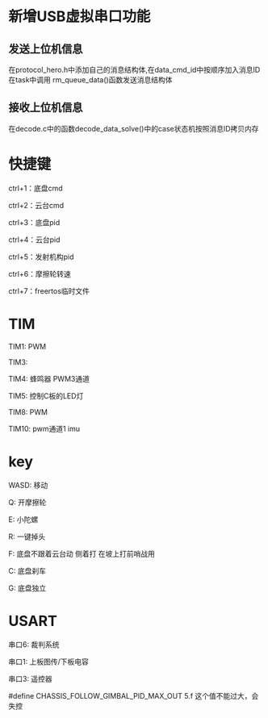 # 新增USB虚拟串口功能
## 发送上位机信息
在protocol_hero.h中添加自己的消息结构体,在data_cmd_id中按顺序加入消息ID
在task中调用 rm_queue_data()函数发送消息结构体
## 接收上位机信息
在decode.c中的函数decode_data_solve()中的case状态机按照消息ID拷贝内存

# 快捷键
ctrl+1：底盘cmd

ctrl+2：云台cmd

ctrl+3：底盘pid

ctrl+4：云台pid

ctrl+5：发射机构pid

ctrl+6：摩擦轮转速

ctrl+7：freertos临时文件

# TIM
TIM1: PWM

TIM3: 

TIM4: 蜂鸣器 PWM3通道

TIM5: 控制C板的LED灯

TIM8: PWM

TIM10: pwm通道1 imu

# key
WASD: 移动

Q: 开摩擦轮

E: 小陀螺

R: 一键掉头

F: 底盘不跟着云台动  侧着打  在坡上打前哨战用

C: 底盘刹车

G: 底盘独立

# USART
串口6: 裁判系统

串口1: 上板图传/下板电容

串口3: 遥控器

#define CHASSIS_FOLLOW_GIMBAL_PID_MAX_OUT 5.f
这个值不能过大，会失控